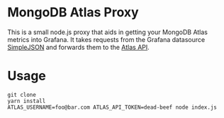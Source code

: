 # MongoDB Atlas Proxy

This is a small node.js proxy that aids in getting your MongoDB Atlas metrics into Grafana. It takes requests from the Grafana datasource [SimpleJSON](https://github.com/grafana/simple-json-datasource) and forwards them to the [Atlas API](https://docs.atlas.mongodb.com/reference/api/monitoring-and-logs/).

# Usage
```
git clone
yarn install
ATLAS_USERNAME=foo@bar.com ATLAS_API_TOKEN=dead-beef node index.js
```
